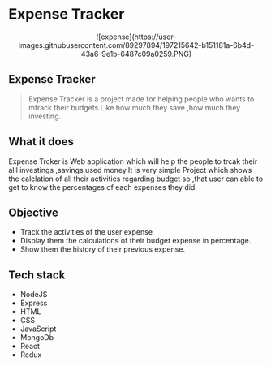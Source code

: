 # Expense Tracker

<div align="center">![expense](https://user-images.githubusercontent.com/89297894/197215642-b151181a-6b4d-43a6-9e1b-6487c09a0259.PNG)


</div>

## Expense Tracker

> Expense Tracker is a project made for helping people who wants to mtrack their budgets.Like how much they save ,how much they investing.



## What it does
Expense Trcker is Web application which will help the people to trcak their alll investings ,savings,used money.It is very simple Project which shows the calclation of all their activities regarding budget so ,that user can able to get to know the percentages of each expenses they did.
## Objective
- Track the activities of the  user expense
- Display them the calculations of their budget expense in percentage.
- Show them the history of their previous expense.


## Tech stack
- NodeJS
- Express
- HTML
- CSS
- JavaScript
- MongoDb
- React
- Redux







